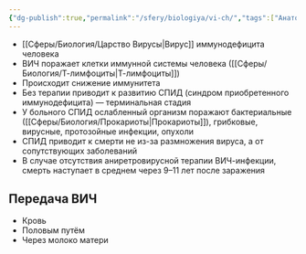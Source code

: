 ```yaml
---
{"dg-publish":true,"permalink":"/sfery/biologiya/vi-ch/","tags":["Анатомия"]}
---
```


- [[Сферы/Биология/Царство Вирусы\|Вирус]] иммунодефицита человека
- ВИЧ поражает клетки иммунной системы человека ([[Сферы/Биология/Т-лимфоциты\|Т-лимфоциты]])
- Происходит снижение иммунитета 
- Без терапии приводит к развитию СПИД (синдром приобретенного иммунодефицита) — терминальная стадия
- У больного СПИД ослабленный организм поражают бактериальные ([[Сферы/Биология/Прокариоты\|Прокариоты]]), грибковые, вирусные, протозойные инфекции, опухоли
- СПИД приводит к смерти не из-за размножения вируса, а от сопутствующих заболеваний
- В случае отсутствия аниретровирусной терапии ВИЧ-инфекции, смерть наступает в среднем через 9–11 лет после заражения 
## Передача ВИЧ
- Кровь
- Половым путём
- Через молоко матери